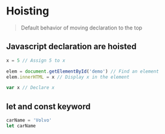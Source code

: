 # Hoisting
> Default behavior of moving declaration to the top
## Javascript declaration are hoisted

```javascript
x = 5 // Assign 5 to x

elem = document.getElementById('demo') // Find an element
elem.innerHTML = x // Display x in the element

var x // Declare x
```

## let and const keyword

```javascript
carName = 'Volvo'
let carName
```
